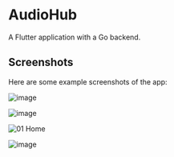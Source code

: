 # AudioHub

A Flutter application with a Go backend. 

## Screenshots

Here are some example screenshots of the app:

![image](https://github.com/user-attachments/assets/02875fcb-f430-4eb0-91aa-97bf994abd98)

![image](https://github.com/user-attachments/assets/ec0017e3-620f-4c41-bd13-5ef08c18a1a5)

![01  Home](https://github.com/user-attachments/assets/0365ca6b-7789-4e1c-ab8a-9f422f754cd6)


![image](https://github.com/user-attachments/assets/8766c49a-fff0-4ae1-9734-2f8774057723)

